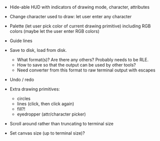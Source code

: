 
- Hide-able HUD with indicators of drawing mode, character, attributes
- Change character used to draw: let user enter any character
- Palette (let user pick color of current drawing primitive) including
  RGB colors (maybe let the user enter RGB colors)

- Guide lines

- Save to disk, load from disk.
  - What format(s)? Are there any others? Probably needs to be RLE.
  - How to save so that the output can be used by other tools?
  - Need converter from this format to raw terminal output with escapes

- Undo / redo

- Extra drawing primitives:
  - circles
  - lines (click, then click again)
  - fill?!
  - eyedropper (attr/character picker)

- Scroll around rather than truncating to terminal size
- Set canvas size (up to terminal size)?
